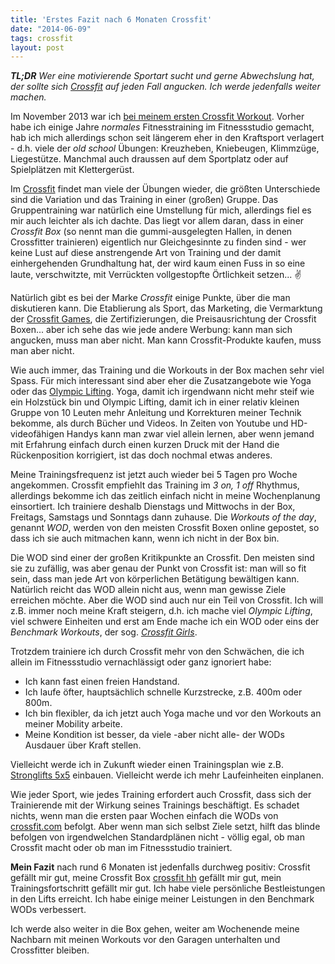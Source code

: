 ```yaml
---
title: 'Erstes Fazit nach 6 Monaten Crossfit'
date: "2014-06-09"
tags: crossfit
layout: post
---
```

***TL;DR** Wer eine motivierende Sportart sucht und gerne Abwechslung hat, der sollte sich [Crossfit][1] auf jeden Fall angucken. Ich werde jedenfalls weiter machen.*

Im November 2013 war ich [bei meinem ersten Crossfit Workout][0]. Vorher habe ich einige Jahre *normales* Fitnesstraining im Fitnessstudio gemacht, hab ich mich allerdings schon seit längerem eher in den Kraftsport verlagert - d.h. viele der *old school* Übungen: Kreuzheben, Kniebeugen, Klimmzüge, Liegestütze. Manchmal auch draussen auf dem Sportplatz oder auf Spielplätzen mit Klettergerüst.

Im [Crossfit][1] findet man viele der Übungen wieder, die größten Unterschiede sind die Variation und das Training in einer (großen) Gruppe. Das Gruppentraining war natürlich eine Umstellung für mich, allerdings fiel es mir auch leichter als ich dachte. Das liegt vor allem daran, dass in einer *Crossfit Box* (so nennt man die gummi-ausgelegten Hallen, in denen Crossfitter trainieren) eigentlich nur Gleichgesinnte zu finden sind - wer keine Lust auf diese anstrengende Art von Training und der damit einhergehenden Grundhaltung hat, der wird kaum einen Fuss in so eine laute, verschwitzte, mit Verrückten vollgestopfte Örtlichkeit setzen... :v:

Natürlich gibt es bei der Marke *Crossfit* einige Punkte, über die man diskutieren kann. Die Etablierung als Sport, das Marketing, die Vermarktung der [Crossfit Games][6], die Zertifizierungen, die Preisausrichtung der Crossfit Boxen... aber ich sehe das wie jede andere Werbung: kann man sich angucken, muss man aber nicht. Man kann Crossfit-Produkte kaufen, muss man aber nicht.

Wie auch immer, das Training und die Workouts in der Box machen sehr viel Spass. Für mich interessant sind aber eher die Zusatzangebote wie Yoga oder das [Olympic Lifting][2]. Yoga, damit ich irgendwann nicht mehr steif wie ein Holzstück bin und Olympic Lifting, damit ich in einer relativ kleinen Gruppe von 10 Leuten mehr Anleitung und Korrekturen meiner Technik bekomme, als durch Bücher und Videos. In Zeiten von Youtube und HD-videofähigen Handys kann man zwar viel allein lernen, aber wenn jemand mit Erfahrung einfach durch einen kurzen Druck mit der Hand die Rückenposition korrigiert, ist das doch nochmal etwas anderes.

Meine Trainingsfrequenz ist jetzt auch wieder bei 5 Tagen pro Woche angekommen. Crossfit empfiehlt das Training im *3 on, 1 off* Rhythmus, allerdings bekomme ich das zeitlich einfach nicht in meine Wochenplanung einsortiert. Ich trainiere deshalb Dienstags und Mittwochs in der Box, Freitags, Samstags und Sonntags dann zuhause. Die *Workouts of the day*, genannt *WOD*, werden von den meisten Crossfit Boxen online gepostet, so dass ich sie auch mitmachen kann, wenn ich nicht in der Box bin.

Die WOD sind einer der großen Kritikpunkte an Crossfit. Den meisten sind sie zu zufällig, was aber genau der Punkt von Crossfit ist: man will so fit sein, dass man jede Art von körperlichen Betätigung bewältigen kann. Natürlich reicht das WOD allein nicht aus, wenn man gewisse Ziele erreichen möchte. Aber die WOD sind auch nur ein Teil von Crossfit. Ich will z.B. immer noch meine Kraft steigern, d.h. ich mache viel *Olympic Lifting*, viel schwere Einheiten und erst am Ende mache ich ein WOD oder eins der *Benchmark Workouts*, der sog. [*Crossfit Girls*][3].

Trotzdem trainiere ich durch Crossfit mehr von den Schwächen, die ich allein im Fitnessstudio vernachlässigt oder ganz ignoriert habe:

* Ich kann fast einen freien Handstand.
* Ich laufe öfter, hauptsächlich schnelle Kurzstrecke, z.B. 400m oder 800m.
* Ich bin flexibler, da ich jetzt auch Yoga mache und vor den Workouts an meiner Mobility arbeite.
* Meine Kondition ist besser, da viele -aber nicht alle- der WODs Ausdauer über Kraft stellen.

Vielleicht werde ich in Zukunft wieder einen Trainingsplan wie z.B. [Stronglifts 5x5][4] einbauen. Vielleicht werde ich mehr Laufeinheiten einplanen.

Wie jeder Sport, wie jedes Training erfordert auch Crossfit, dass sich der Trainierende mit der Wirkung seines Trainings beschäftigt. Es schadet nichts, wenn man die ersten paar Wochen einfach die WODs von [crossfit.com][1] befolgt. Aber wenn man sich selbst Ziele setzt, hilft das blinde befolgen von irgendwelchen Standardplänen nicht - völlig egal, ob man Crossfit macht oder ob man im Fitnessstudio trainiert.

**Mein Fazit** nach rund 6 Monaten ist jedenfalls durchweg positiv: Crossfit gefällt mir gut, meine Crossfit Box [crossfit hh][5] gefällt mir gut, mein Trainingsfortschritt gefällt mir gut. Ich habe viele persönliche Bestleistungen in den Lifts erreicht. Ich habe einige meiner Leistungen in den Benchmark WODs verbessert.

Ich werde also weiter in die Box gehen, weiter am Wochenende meine Nachbarn mit meinen Workouts vor den Garagen unterhalten und Crossfitter bleiben.

[0]: https://blog.kopis.de/mein-erstes-crossfit-wod/
[1]: http://crossfit.com/
[2]: https://en.wikipedia.org/wiki/Olympic_weightlifting
[3]: http://library.crossfit.com/free/pdf/27_04_new_girls.pdf
[4]: http://stronglifts.com/5x5/
[5]: http://www.crossfithh.de/
[6]: http://games.crossfit.com/

